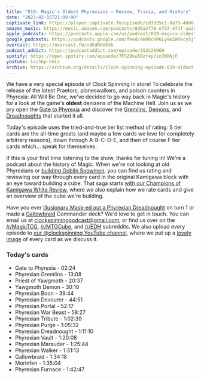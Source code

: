 ```yaml
---
title: "019: Magic's Oldest Phyrexians — Review, Trivia, and History"
date: "2023-02-15T21:09:00"
captivate_link: https://player.captivate.fm/episode/cd3935c1-0a79-4606-9cbb-3cd851590a40
amazon_music: https://music.amazon.com/podcasts/8d6a2f78-e757-471f-aa2c-47afe84c72db/episodes/967e1b35-e487-4a7d-9bf7-52bffae768a8/clock-spinning%E2%80%94magic-the-gathering-history-019-magic's-oldest-phyrexians
apple_podcasts: https://podcasts.apple.com/us/podcast/019-magics-oldest-phyrexians/id1611106302?i=1000599878439
google_podcasts: https://podcasts.google.com/feed/aHR0cHM6Ly9mZWVkcy5jYXB0aXZhdGUuZm0vY2xvY2stc3Bpbm5pbmcv/episode/Y2QzOTM1YzEtMGE3OS00NjA2LTljYmItM2NkODUxNTkwYTQw?sa=X&ved=0CAUQkfYCahcKEwjghaq7sZn9AhUAAAAAHQAAAAAQAQ
overcast: https://overcast.fm/+4EdRHVk3k
podcast_addict: https://podcastaddict.com/episode/153228969
spotify: https://open.spotify.com/episode/7F5Z9kw58zf4p7in3NXNjF
youtube: lou56p-n6Ls
archive: https://archive.org/details/clock-spinning-episode-019-oldest-phyrexians
---
```



We have a very special episode of Clock Spinning in store! To celebrate the release of the latest Praetors, planeswalkers, and poison counters in Phyrexia: All Will Be One, we've decided to go way back in Magic's history for a look at the game's **oldest** denizens of the Machine Hell. Join us as we pry open the [Gate to Phyrexia](https://scryfall.com/card/me4/82/gate-to-phyrexia) and discover the [Gremlins](https://scryfall.com/card/atq/18/phyrexian-gremlins), [Demons](https://scryfall.com/card/atq/21/yawgmoth-demon), and [Dreadnoughts](https://scryfall.com/card/mir/315/phyrexian-dreadnought) that started it all.

Today's episode uses the tried-and-true tier list method of rating: S tier cards are the all-time greats (and maybe a few cards we love for completely arbitrary reasons), down through A-B-C-D-E, and then of course F tier cards which... speak for themselves.

If this is your first time listening to the show, thanks for tuning in! We're a podcast about the history of Magic. When we're not looking at old Phyrexians or [building Goblin Snowmen](https://clockspinning.com/episode-12-four-mana-red-1-1s/), you can find us rating and reviewing our way through every card in the original Kamigawa block with an eye toward building a cube. That saga starts [with our Champions of Kamigawa White Review](https://clockspinning.com/episode-1-white-champions-of-kamigawa/), where we also explain how we rate cards and give an overview of the cube we're building.

Have you ever [Illusionary Mask-ed out a Phyrexian Dreadnought](https://scryfall.com/search?q=%22illusionary+mask%22+OR+%22phyrexian+dreadnought%22&unique=cards&as=grid&order=name) on turn 1 or made a [Gallowbraid](https://scryfall.com/search?q=%22gallowbraid%22+OR+%22morinfen%22&unique=cards&as=grid&order=name) Commander deck? We'd love to get in touch. You can email us at clockspinningpodcast@gmail.com, or find us over on the [/r/MagicTCG](https://www.reddit.com/r/magicTCG/), [/r/MTGCube](https://www.reddit.com/r/mtgcube/), and [/r/EDH](https://www.reddit.com/r/EDH/) subreddits. We also upload every episode to [our @clockspinning YouTube channel](https://www.youtube.com/@clockspinning), where we put up a [lovely image](https://scryfall.com/card/all/58a/phyrexian-boon) of every card as we discuss it.

### Today's cards

* Gate to Phyrexia - 02:24
* Phyrexian Gremlins - 13:08
* Priest of Yawgmoth - 20:37
* Yawgmoth Demon - 30:10
* Phyrexian Boon - 39:44
* Phyrexian Devourer - 44:51
* Phyrexian Portal - 52:17
* Phyrexian War Beast - 58:27
* Phyrexian Tribute - 1:02:39
* Phyrexian Purge - 1:05:32
* Phyrexian Dreadnought - 1:11:10
* Phyrexian Vault - 1:20:08
* Phyrexian Marauder - 1:25:44
* Phyrexian Walker - 1:31:13
* Gallowbraid - 1:34:18
* Morinfen - 1:35:04
* Phyrexian Furnace - 1:42:47

